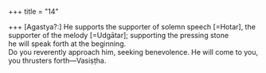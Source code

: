 +++
title = "14"

+++
[Agastya?:] He supports the supporter of solemn speech [=Hotar], the  supporter of the melody [=Udgātar]; supporting the pressing stone  
he will speak forth at the beginning.  
Do you reverently approach him, seeking benevolence. He will come to  you, you thrusters forth—Vasiṣṭha.  